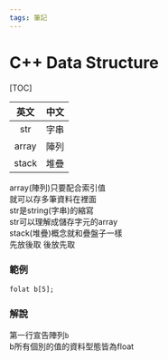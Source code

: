 ```yaml
---
tags: 筆記
---
```


# C++ Data Structure

[TOC]

| 英文  |  中文  |  
|:-----:|:------:|  
|  str  |  字串  |  
| array |  陣列  |  
| stack |  堆疊  |  

array(陣列)只要配合索引值  
就可以存多筆資料在裡面  
str是string(字串)的縮寫  
str可以理解成儲存字元的array  
stack(堆疊)概念就和疊盤子一樣  
先放後取 後放先取  

### 範例
```cpp=
folat b[5];
```
### 解說
第一行宣告陣列`b`  
b所有個別的值的資料型態皆為float 
